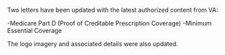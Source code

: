 Two letters have been updated with the latest authorized content from VA:

  -Medicare Part D (Proof of Creditable Prescription Coverage)
  -Minimum Essential Coverage

The logo imagery and associated details were also updated. 
